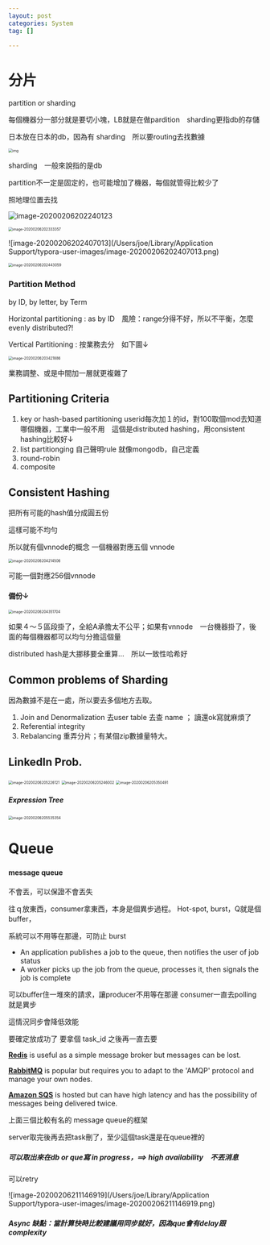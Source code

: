 ```yaml
---
layout: post
categories: System
tag: [] 

---
```


### 

# 分片

partition  or  sharding

每個機器分一部分就是要切小塊，LB就是在做pardition　sharding更指db的存儲

日本放在日本的db，因為有 sharding　所以要routing去找數據

<img src="https://tva1.sinaimg.cn/large/006tNbRwgy1gbmy6i9wcvj30hu0k8781.jpg" alt="img" style="zoom:50%;" />

sharding　一般來說指的是db　

partition不一定是固定的，也可能增加了機器，每個就管得比較少了

照地理位置去找

![image-20200206202240123](https://tva1.sinaimg.cn/large/0082zybpgy1gbn4cs9n1vj30yg0lcdit.jpg)



<img src="https://tva1.sinaimg.cn/large/006tNbRwgy1gbmy90zsmlj30tw0k0dnz.jpg" alt="image-20200206202333357" style="zoom:50%;" />

![image-20200206202407013](/Users/joe/Library/Application Support/typora-user-images/image-20200206202407013.png)

<img src="https://tva1.sinaimg.cn/large/006tNbRwgy1gbmya9oquoj30ym0jck1l.jpg" alt="image-20200206202443059" style="zoom:50%;" />



### Partition Method

by ID, by letter, by Term

Horizontal partitioning : as by ID　風險：range分得不好，所以不平衡，怎麼evenly distributed?!

Vertical Partitioning : 按業務去分　如下圖↓

<img src="https://tva1.sinaimg.cn/large/006tNbRwgy1gbmyk67nx2j30kw0mwjyj.jpg" alt="image-20200206203421886" style="zoom:50%;" /> 

業務調整、或是中間加一層就更複雜了



## Partitioning Criteria

1. key or hash-based partitioning 
   userid每次加１的id，對100取個mod去知道哪個機器，工業中一般不用　這個是distributed hashing，用consistent hashing比較好↓
2. list partitionging 自己聲明rule 就像mongodb，自己定義
3. round-robin
4. composite

## Consistent Hashing

把所有可能的hash值分成圓五份 

這樣可能不均勻

所以就有個vnnode的概念 一個機器對應五個 vnnode

<img src="/Users/joe/Library/Application Support/typora-user-images/image-20200206204214506.png" alt="image-20200206204214506" style="zoom:50%;" />

可能一個對應256個vnnode

#### 備份↓

<img src="/Users/joe/Library/Application Support/typora-user-images/image-20200206204351704.png" alt="image-20200206204351704" style="zoom:50%;" />

如果４～５區段掛了，全給A承擔太不公平；如果有vnnode　一台機器掛了，後面的每個機器都可以均勻分擔這個量

distributed hash是大挪移要全重算…　所以一致性哈希好



## Common problems of Sharding

因為數據不是在一處，所以要去多個地方去取。

1. Join and Denormalization 去user table 去查 name ；
   讀還ok寫就麻煩了
2. Referential integrity 
3. Rebalancing 重弄分片；有某個zip數據量特大。



## LinkedIn Prob.

<img src="/Users/joe/Library/Application Support/typora-user-images/image-20200206205226121.png" alt="image-20200206205226121" style="zoom:50%;" />

<img src="https://tva1.sinaimg.cn/large/006tNbRwgy1gbmz3ewua8j30x40jqn9w.jpg" alt="image-20200206205246002" style="zoom:50%;" />

<img src="/Users/joe/Library/Application Support/typora-user-images/image-20200206205350491.png" alt="image-20200206205350491" style="zoom:50%;" />



##### Expression Tree

<img src="/Users/joe/Library/Application Support/typora-user-images/image-20200206205535354.png" alt="image-20200206205535354" style="zoom:50%;" />



# Queue

#### message queue　

不會丟，可以保證不會丟失

往ｑ放東西，consumer拿東西，本身是個異步過程。 Hot-spot, burst，Q就是個buffer，

系統可以不用等在那邊，可防止 burst

- An application publishes a job to the queue, then notifies the user of job status
- A worker picks up the job from the queue, processes it, then signals the job is complete

可以buffer住一堆來的請求，讓producer不用等在那邊
consumer一直去polling　就是異步

這情況同步會降低效能 

要確定放成功了 要拿個 task_id 之後再一直去要

**[Redis](https://redis.io/)** is useful as a simple message broker but messages can be lost.

**[RabbitMQ](https://www.rabbitmq.com/)** is popular but requires you to adapt to the 'AMQP' protocol and manage your own nodes.

**[Amazon SQS](https://aws.amazon.com/sqs/)** is hosted but can have high latency and has the possibility of messages being delivered twice.

上面三個比較有名的 message queue的框架

 server取完後再去把task刪了，至少這個task還是在queue裡的 

##### 可以取出來在db or que寫 in progress，==> high availability　不丟消息

可以retry



![image-20200206211146919](/Users/joe/Library/Application Support/typora-user-images/image-20200206211146919.png)



##### Async 缺點：當計算快時比較建議用同步就好，因為que會有delay跟complexity